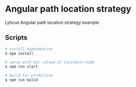 # Angular path location strategy

Lyticus Angular path location strategy example

## Scripts

```bash
# install dependencies
$ npm install

# serve with hot reload at localhost:4200
$ npm run start

# build for production
$ npm run build
```
